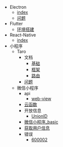 * Electron
  * [index](Electron/index.md)
  * [问题](Electron/问题.md)
* Flutter
  * [环境搭建](Flutter/环境搭建.md)
* React-Native
  * [index](React-Native/index.md)
* 小程序
  * Taro
    * 文档
      * [基础](小程序/Taro/文档/基础.md)
      * [框架](小程序/Taro/文档/框架.md)
      * [路由](小程序/Taro/文档/路由.md)
    * [问题](小程序/Taro/问题.md)
  * 微信小程序
    * api
      * [web-view](小程序/微信小程序/api/web-view.md)
    * [云函数](小程序/微信小程序/云函数.md)
    * 开放信息
      * [UnionID](小程序/微信小程序/开放信息/UnionID.md)
    * [微信小程序_basic](小程序/微信小程序/微信小程序_basic.md)
    * [获取用户信息](小程序/微信小程序/获取用户信息.md)
    * 错误
      * [600002](小程序/微信小程序/错误/600002.md)
